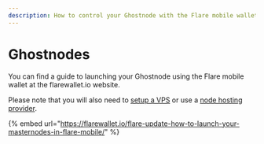 ```yaml
---
description: How to control your Ghostnode with the Flare mobile wallet
---
```


# Ghostnodes

You can find a guide to launching your Ghostnode using the Flare mobile wallet at the flarewallet.io website.

Please note that you will also need to [setup a VPS](../../support/ghostnodes/server-side/) or use a [node hosting provider](../../support/ghostnodes/server-side/hosting-services.md).

{% embed url="https://flarewallet.io/flare-update-how-to-launch-your-masternodes-in-flare-mobile/" %}

